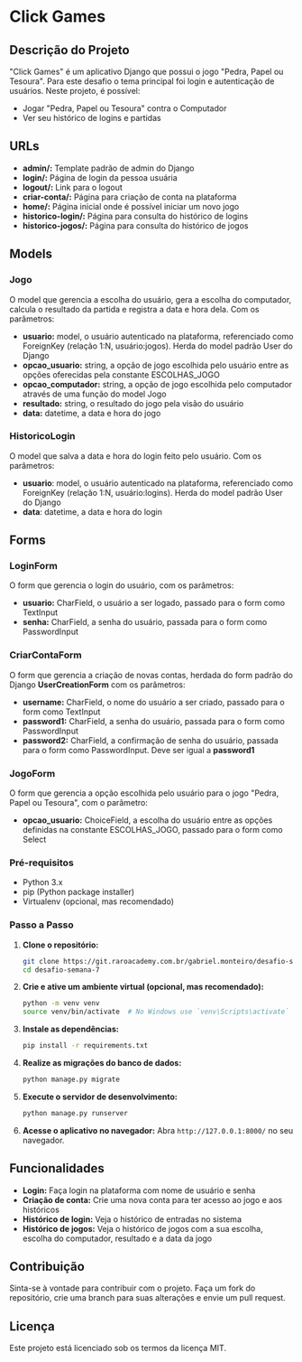 # Click Games

## Descrição do Projeto
"Click Games" é um aplicativo Django que possui o jogo "Pedra, Papel ou Tesoura".
Para este desafio o tema principal foi login e autenticação de usuários. Neste projeto, é possível:
- Jogar "Pedra, Papel ou Tesoura" contra o Computador
- Ver seu histórico de logins e partidas

## URLs
- **admin/:** Template padrão de admin do Django
- **login/:** Página de login da pessoa usuária
- **logout/:** Link para o logout
- **criar-conta/:** Página para criação de conta na plataforma
- **home/:** Página inicial onde é possível iniciar um novo jogo
- **historico-login/:** Página para consulta do histórico de logins
- **historico-jogos/:** Página para consulta do histórico de jogos

## Models
### Jogo
O model que gerencia a escolha do usuário, gera a escolha do computador, calcula o resultado da partida e registra a data e hora dela. Com os parâmetros:
- **usuario:** model, o usuário autenticado na plataforma, referenciado como ForeignKey (relação 1:N, usuário:jogos). Herda do model padrão User do Django
- **opcao_usuario:** string, a opção de jogo escolhida pelo usuário entre as opções oferecidas pela constante ESCOLHAS_JOGO
- **opcao_computador:** string, a opção de jogo escolhida pelo computador através de uma função do model Jogo
- **resultado:** string, o resultado do jogo pela visão do usuário
- **data:** datetime, a data e hora do jogo

### HistoricoLogin
O model que salva a data e hora do login feito pelo usuário. Com os parâmetros:
- **usuario**: model, o usuário autenticado na plataforma, referenciado como ForeignKey (relação 1:N, usuário:logins). Herda do model padrão User do Django
- **data**: datetime, a data e hora do login

## Forms
### LoginForm
O form que gerencia o login do usuário, com os parâmetros:
- **usuario:** CharField, o usuário a ser logado, passado para o form como TextInput
- **senha:** CharField, a senha do usuário, passada para o form como PasswordInput

### CriarContaForm
O form que gerencia a criação de novas contas, herdada do form padrão do Django **UserCreationForm** com os parâmetros:
- **username:** CharField, o nome do usuário a ser criado, passado para o form como TextInput
- **password1:** CharField, a senha do usuário, passada para o form como PasswordInput
- **password2:** CharField, a confirmação de senha do usuário, passada para o form como PasswordInput. Deve ser igual a **password1**

### JogoForm
O form que gerencia a opção escolhida pelo usuário para o jogo "Pedra, Papel ou Tesoura", com o parâmetro:
- **opcao_usuario:** ChoiceField, a escolha do usuário entre as opções definidas na constante ESCOLHAS_JOGO, passado para o form como Select

### Pré-requisitos
- Python 3.x
- pip (Python package installer)
- Virtualenv (opcional, mas recomendado)

### Passo a Passo

1. **Clone o repositório:**
    ```bash
    git clone https://git.raroacademy.com.br/gabriel.monteiro/desafio-semana-7.git
    cd desafio-semana-7
    ```

2. **Crie e ative um ambiente virtual (opcional, mas recomendado):**
    ```bash
    python -m venv venv
    source venv/bin/activate  # No Windows use `venv\Scripts\activate`
    ```

3. **Instale as dependências:**
    ```bash
    pip install -r requirements.txt
    ```

4. **Realize as migrações do banco de dados:**
    ```bash
    python manage.py migrate
    ```

5. **Execute o servidor de desenvolvimento:**
    ```bash
    python manage.py runserver
    ```

6. **Acesse o aplicativo no navegador:**
    Abra `http://127.0.0.1:8000/` no seu navegador.

## Funcionalidades
- **Login:** Faça login na plataforma com nome de usuário e senha
- **Criação de conta:** Crie uma nova conta para ter acesso ao jogo e aos históricos
- **Histórico de login:** Veja o histórico de entradas no sistema
- **Histórico de jogos:** Veja o histórico de jogos com a sua escolha, escolha do computador, resultado e a data da jogo

## Contribuição
Sinta-se à vontade para contribuir com o projeto. Faça um fork do repositório, crie uma branch para suas alterações e envie um pull request.

## Licença
Este projeto está licenciado sob os termos da licença MIT.